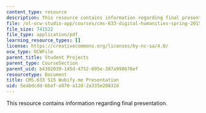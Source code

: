 ```yaml
---
content_type: resource
description: This resource contains information regarding final presentation.
file: /ol-ocw-studio-app/courses/cms-633-digital-humanities-spring-2015/5eabdcddbbafa970a12d2a335e20832d_MITCMS_633S15_Wubify_Pres.pdf
file_size: 741522
file_type: application/pdf
learning_resource_types: []
license: https://creativecommons.org/licenses/by-nc-sa/4.0/
ocw_type: OCWFile
parent_title: Student Projects
parent_type: CourseSection
parent_uid: b4302039-145d-4752-695e-307a998676ef
resourcetype: Document
title: CMS.633 S15 Wubify.me Presentation
uid: 5eabdcdd-bbaf-a970-a12d-2a335e20832d
---
```

This resource contains information regarding final presentation.
